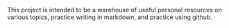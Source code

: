 This project is intended to be a warehouse of useful personal resources on various topics, practice writing in markdown, and practice using github. 

